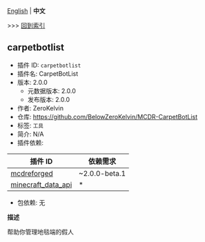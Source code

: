 [English](readme.md) | **中文**

\>\>\> [回到索引](/readme-zh_cn.md)

## carpetbotlist

- 插件 ID: `carpetbotlist`
- 插件名: CarpetBotList
- 版本: 2.0.0
  - 元数据版本: 2.0.0
  - 发布版本: 2.0.0
- 作者: ZeroKelvin
- 仓库: https://github.com/BelowZeroKelvin/MCDR-CarpetBotList
- 标签: `工具`
- 简介: N/A
- 插件依赖:

| 插件 ID | 依赖需求 |
| --- | --- |
| [mcdreforged](/plugins/mcdreforged/readme-zh_cn.md) | ~2.0.0-beta.1 |
| [minecraft_data_api](/plugins/minecraft_data_api/readme-zh_cn.md) | * |

- 包依赖: 无

**描述**

帮助你管理地毯端的假人

